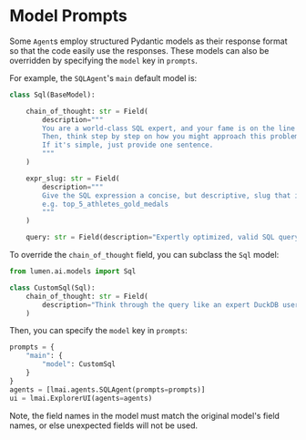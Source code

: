 # Model Prompts

Some `Agent`s employ structured Pydantic models as their response format so that the code easily use the responses. These models can also be overridden by specifying the `model` key in `prompts`.

For example, the `SQLAgent`'s `main` default model is:

```python
class Sql(BaseModel):

    chain_of_thought: str = Field(
        description="""
        You are a world-class SQL expert, and your fame is on the line so don't mess up.
        Then, think step by step on how you might approach this problem in an optimal way.
        If it's simple, just provide one sentence.
        """
    )

    expr_slug: str = Field(
        description="""
        Give the SQL expression a concise, but descriptive, slug that includes whatever transforms were applied to it,
        e.g. top_5_athletes_gold_medals
        """
    )

    query: str = Field(description="Expertly optimized, valid SQL query to be executed; do NOT add extraneous comments.")
```

To override the `chain_of_thought` field, you can subclass the `Sql` model:

```python
from lumen.ai.models import Sql

class CustomSql(Sql):
    chain_of_thought: str = Field(
        description="Think through the query like an expert DuckDB user."
    )
```

Then, you can specify the `model` key in `prompts`:

```python
prompts = {
    "main": {
        "model": CustomSql
    }
}
agents = [lmai.agents.SQLAgent(prompts=prompts)]
ui = lmai.ExplorerUI(agents=agents)
```

Note, the field names in the model must match the original model's field names, or else unexpected fields will not be used.
